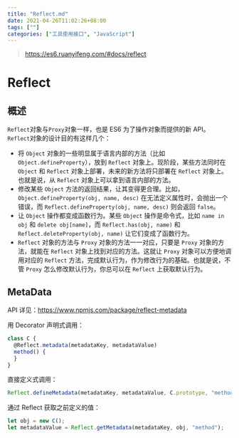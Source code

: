 ```yaml
---
title: "Reflect.md"
date: 2021-04-26T11:02:26+08:00
tags: [""]
categories: ["工具使用接口", "JavaScript"]
---
```


> https://es6.ruanyifeng.com/#docs/reflect

# Reflect

## 概述

`Reflect`对象与`Proxy`对象一样，也是 ES6 为了操作对象而提供的新 API。`Reflect`对象的设计目的有这样几个：

- 将 `Object` 对象的一些明显属于语言内部的方法（比如 `Object.defineProperty`），放到 `Reflect` 对象上。现阶段，某些方法同时在 `Object` 和 `Reflect` 对象上部署，未来的新方法将只部署在 `Reflect` 对象上。也就是说，从 `Reflect` 对象上可以拿到语言内部的方法。
- 修改某些 `Object` 方法的返回结果，让其变得更合理。比如，`Object.defineProperty(obj, name, desc)` 在无法定义属性时，会抛出一个错误，而 `Reflect.defineProperty(obj, name, desc)` 则会返回 `false`。
- 让 `Object` 操作都变成函数行为。某些 `Object` 操作是命令式，比如 `name in obj` 和 `delete obj[name]`，而 `Reflect.has(obj, name)` 和 `Reflect.deleteProperty(obj, name)` 让它们变成了函数行为。
- `Reflect` 对象的方法与 `Proxy` 对象的方法一一对应，只要是 `Proxy` 对象的方法，就能在 `Reflect` 对象上找到对应的方法。这就让 `Proxy` 对象可以方便地调用对应的 `Reflect` 方法，完成默认行为，作为修改行为的基础。也就是说，不管 `Proxy` 怎么修改默认行为，你总可以在 `Reflect` 上获取默认行为。

## MetaData

API 详见：https://www.npmjs.com/package/reflect-metadata

用 Decorator 声明式调用：

```javascript
class C {
  @Reflect.metadata(metadataKey, metadataValue)
  method() {
  }
}
```

直接定义式调用：

```javascript
Reflect.defineMetadata(metadataKey, metadataValue, C.prototype, "method");
```

通过 Reflect 获取之前定义的值： 

```javascript
let obj = new C();
let metadataValue = Reflect.getMetadata(metadataKey, obj, "method");
```



